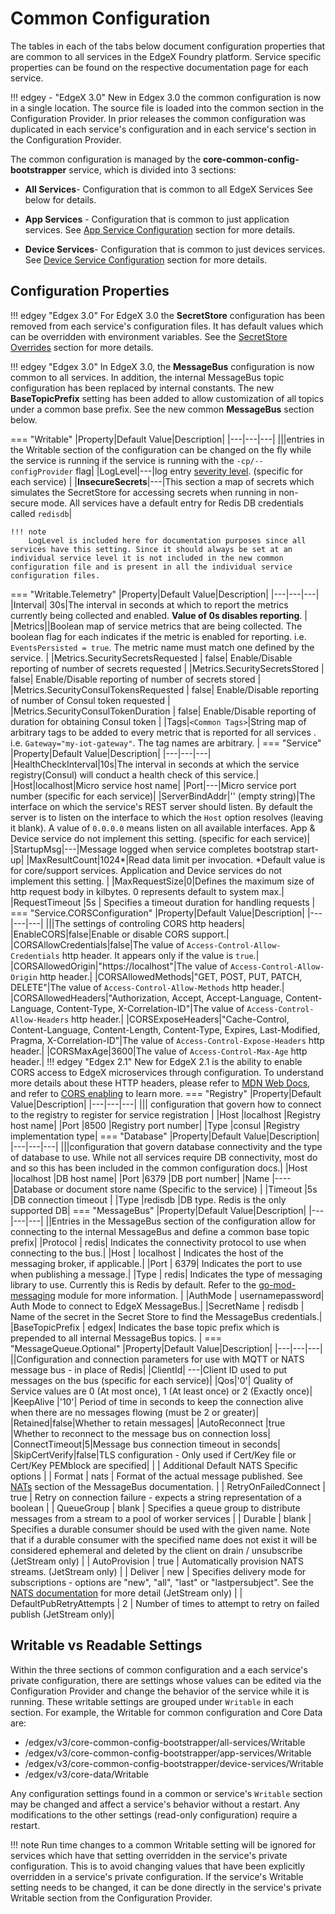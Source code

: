 # Common Configuration

The tables in each of the tabs below document configuration properties that are common to all services in the EdgeX Foundry platform. 
Service specific properties can be found on the respective documentation page for each service.

!!! edgey - "EdgeX 3.0"
    New in Edgex 3.0 the common configuration is now in a single location. The source file is loaded into the common section in the Configuration Provider. In prior releases the common configuration was duplicated in each service's configuration and in each service's section in the Configuration Provider.

The common configuration is managed by the **core-common-config-bootstrapper** service, which is divided into 3 sections:

- **All Services**- Configuration that is common to all EdgeX Services See below for details.

- **App Services** - Configuration that is common to just application services. See [App Service Configuration](../../application/GeneralAppServiceConfig) section for more details.
- **Device Services**- Configuration that is common to just devices services. See [Device Service Configuration](../../device/Ch-DeviceServices/#configuration-properties) section for more details.

## Configuration Properties

!!! edgey "Edgex 3.0"
    For EdgeX 3.0 the **SecretStore** configuration has been removed from each service's configuration files. It has default values which can be overridden with environment variables. See the [SecretStore Overrides](../CommonEnvironmentVariables/#secretstore-overrides) section for more details.

!!! edgey "Edgex 3.0"
    In EdgeX 3.0, the **MessageBus** configuration is now common to all services. In addition, the internal MessageBus topic configuration has been replaced by internal constants. The new **BaseTopicPrefix** setting has been added to allow customization of all topics under a common base prefix.  See the new common **MessageBus** section below.

=== "Writable"
    |Property|Default Value|Description|
    |---|---|---|
    |||entries in the Writable section of the configuration can be changed on the fly while the service is running if the service is running with the `-cp/--configProvider` flag|
    |LogLevel|---|log entry [severity level](https://en.wikipedia.org/wiki/Syslog#Severity_level).  (specific for each service) |
    |**InsecureSecrets**|---|This section a map of secrets which simulates the SecretStore for accessing secrets when running in non-secure mode. All services have a default entry for Redis DB credentials called `redisdb`|
    

    !!! note
        LogLevel is included here for documentation purposes since all services have this setting. Since it should always be set at an individual service level it is not included in the new common configuration file and is present in all the individual service configuration files.

=== "Writable.Telemetry"
    |Property|Default Value|Description|
    |---|---|---|
    |Interval| 30s|The interval in seconds at which to report the metrics currently being collected and enabled. **Value of 0s disables reporting**. |
    |Metrics||Boolean map of service metrics that are being collected. The boolean flag for each indicates if the metric is enabled for reporting. i.e. `EventsPersisted = true`. The metric name must match one defined by the service. |
    |Metrics.SecuritySecretsRequested | false| Enable/Disable reporting of number of secrets requested  |
    |Metrics.SecuritySecretsStored | false| Enable/Disable reporting of number of secrets stored  |
    |Metrics.SecurityConsulTokensRequested | false| Enable/Disable reporting of number of Consul token requested  |
    |Metrics.SecurityConsulTokenDuration | false| Enable/Disable reporting of duration for obtaining Consul token  |
    |Tags|`<Common Tags>`|String map of arbitrary tags to be added to every metric that is reported for all services . i.e. `Gateway="my-iot-gateway"`. The tag names are arbitrary. |
=== "Service"
    |Property|Default Value|Description|
    |---|---|---|
    |HealthCheckInterval|10s|The interval in seconds at which the service registry(Consul) will conduct a health check of this service.|
    |Host|localhost|Micro service host name|
    |Port|---|Micro service port number (specific for each service)|
    |ServerBindAddr|'' (empty string)|The interface on which the service's REST server should listen. By default the server is to listen on the interface to which the `Host` option resolves (leaving it blank). A value of `0.0.0.0` means listen on all available interfaces. App & Device service do not implement this setting. (specific for each service)|
    |StartupMsg|---|Message logged when service completes bootstrap start-up|
    |MaxResultCount|1024*|Read data limit per invocation. *Default value is for core/support services. Application and Device services do not implement this setting. |
    |MaxRequestSize|0|Defines the maximum size of http request body in kilbytes. 0 represents default to system max.|
    |RequestTimeout         |5s                          | Specifies a timeout duration for handling requests |
=== "Service.CORSConfiguration"
    |Property|Default Value|Description|
    |---|---|---|
    |||The settings of controling CORS http headers|
    |EnableCORS|false|Enable or disable CORS support.|
    |CORSAllowCredentials|false|The value of `Access-Control-Allow-Credentials` http header. It appears only if the value is `true`.|
    |CORSAllowedOrigin|"https://localhost"|The value of `Access-Control-Allow-Origin` http header.|
    |CORSAllowedMethods|"GET, POST, PUT, PATCH, DELETE"|The value of `Access-Control-Allow-Methods` http header.|
    |CORSAllowedHeaders|"Authorization, Accept, Accept-Language, Content-Language, Content-Type, X-Correlation-ID"|The value of `Access-Control-Allow-Headers` http header.|
    |CORSExposeHeaders|"Cache-Control, Content-Language, Content-Length, Content-Type, Expires, Last-Modified, Pragma, X-Correlation-ID"|The value of `Access-Control-Expose-Headers` http header.|
    |CORSMaxAge|3600|The value of `Access-Control-Max-Age` http header.|
    !!! edgey "Edgex 2.1"
        New for EdgeX 2.1 is the ability to enable CORS access to EdgeX microservices through configuration. 
    To understand more details about these HTTP headers, please refer to [MDN Web Docs](https://developer.mozilla.org/en-US/docs/Web/HTTP/CORS#the_http_response_headers), and refer to [CORS enabling](../../security/Ch-CORS-Settings.md) to learn more.
=== "Registry"
    |Property|Default Value|Description|
    |---|---|---|
    ||| configuration that govern how to connect to the registry to register for service registration |
    |Host           |localhost                      |Registry host name|
    |Port           |8500                           |Registry port number|
    |Type           |consul                         |Registry implementation type|
=== "Database"
    |Property|Default Value|Description|
    |---|---|---|
    |||configuration that govern database connectivity and the type of database to use. While not all services require DB connectivity, most do and so this has been included in the common configuration docs.|
    |Host |localhost                      |DB host name|
    |Port |6379                         |DB port number|
    |Name      |----                       |Database or document store name (Specific to the service)            |
    |Timeout      |5s           |DB connection timeout                                              |
    |Type |redisdb                        |DB type.  Redis is the only supported DB|
=== "MessageBus"
    |Property|Default Value|Description|
    |---|---|---|
    ||Entries in the MessageBus section of the configuration allow for connecting to the internal MessageBus and define a common base topic prefix|
    |Protocol | redis| Indicates the connectivity protocol to use when connecting to the bus.|
    |Host | localhost | Indicates the host of the messaging broker, if applicable.|
    |Port | 6379| Indicates the port to use when publishing a message.|
    |Type | redis| Indicates the type of messaging library to use. Currently this is Redis by default. Refer to the [go-mod-messaging](https://github.com/edgexfoundry/go-mod-messaging) module for more information. |
    |AuthMode | usernamepassword| Auth Mode to connect to EdgeX MessageBus.|
    |SecretName | redisdb | Name of the secret in the Secret Store to find the MessageBus credentials.|
    |BaseTopicPrefix | edgex| Indicates the base topic prefix which is prepended to all internal MessageBus topics. |
=== "MessageQueue.Optional"
    |Property|Default Value|Description|
    |---|---|---|
    ||Configuration and connection parameters for use with MQTT or NATS message bus - in place of Redis|
    |ClientId| ---|Client ID used to put messages on the bus (specific for each service)|
    |Qos|'0'| Quality of Service values are 0 (At most once), 1 (At least once) or 2 (Exactly once)|
    |KeepAlive |'10'| Period of time in seconds to keep the connection alive when there are no messages flowing (must be 2 or greater)|
    |Retained|false|Whether to retain messages|
    |AutoReconnect |true |Whether to reconnect to the message bus on connection loss|
    |ConnectTimeout|5|Message bus connection timeout in seconds|
    |SkipCertVerify|false|TLS configuration - Only used if Cert/Key file or Cert/Key PEMblock are specified|
    | | Additional Default NATS Specific options  |
    | Format | nats | Format of the actual message published. See [NATs](../../general/messagebus/#configuration_2) section of the MessageBus documentation. |
    | RetryOnFailedConnect | true | Retry on connection failure - expects a string representation of a boolean |
    | QueueGroup | blank | Specifies a queue group to distribute messages from a stream to a pool of worker services |
    | Durable | blank | Specifies a durable consumer should be used with the given name. Note that if a durable consumer with the specified name does not exist it will be considered ephemeral and deleted by the client on drain / unsubscribe (JetStream only) |
    | AutoProvision | true | Automatically provision NATS streams. (JetStream only) |
    | Deliver | new | Specifies delivery mode for subscriptions - options are "new", "all", "last" or "lastpersubject". See the [NATS documentation](https://docs.nats.io/nats-concepts/jetstream/consumers#deliverpolicy-optstartseq-optstarttime) for more detail (JetStream only) |
    | DefaultPubRetryAttempts | 2 | Number of times to attempt to retry on failed publish (JetStream only)|

## Writable vs Readable Settings

Within the three sections of common configuration and a each service's private configuration, there are settings whose values can be edited via the Configuration Provider and change the behavior of the service while it is running.  These writable settings are grouped under `Writable` in each section. For example, the Writable for common configuration and Core Data are:

- /edgex/v3/core-common-config-bootstrapper/all-services/Writable
- /edgex/v3/core-common-config-bootstrapper/app-services/Writable
- /edgex/v3/core-common-config-bootstrapper/device-services/Writable
- /edgex/v3/core-data/Writable

Any configuration settings found in a common or service's `Writable` section may be changed and affect a service's behavior without a restart. Any
modifications to the other settings (read-only configuration) require a restart.

!!! note
    Run time changes to a common Writable setting will be ignored for services which have that setting overridden in the service's private configuration. This is to avoid changing values that have been explicitly overridden in a service's private configuration. If the service's Writable setting needs to be changed,  it can be done directly in the service's private Writable section from the Configuration Provider.
